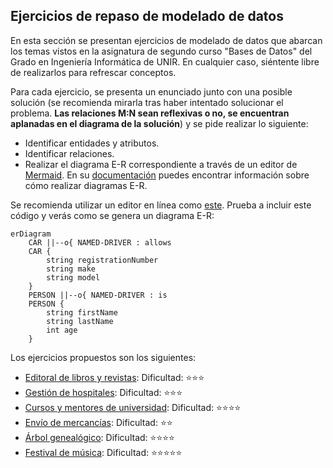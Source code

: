 ## Ejercicios de repaso de modelado de datos

En esta sección se presentan ejercicios de modelado de datos que abarcan los temas vistos en la asignatura de segundo curso "Bases de Datos" del Grado en Ingeniería Informática de UNIR. En cualquier caso, siéntente libre de realizarlos para refrescar conceptos.

Para cada ejercicio, se presenta un enunciado junto con una posible solución (se recomienda mirarla tras haber intentado solucionar el problema. **Las relaciones M:N sean reflexivas o no, se encuentran aplanadas en el diagrama de la solución**) y se pide realizar lo siguiente:
- Identificar entidades y atributos.
- Identificar relaciones.
- Realizar el diagrama E-R correspondiente a través de un editor de [Mermaid](https://mermaid.js.org/). En su [documentación](https://mermaid.js.org/syntax/entityRelationshipDiagram.html) puedes encontrar información sobre cómo realizar diagramas E-R.

Se recomienda utilizar un editor en línea como [este](https://mermaid.live/).
Prueba a incluir este código y verás como se genera un diagrama E-R:

```mermaid
erDiagram
    CAR ||--o{ NAMED-DRIVER : allows
    CAR {
        string registrationNumber
        string make
        string model
    }
    PERSON ||--o{ NAMED-DRIVER : is
    PERSON {
        string firstName
        string lastName
        int age
    }
```

Los ejercicios propuestos son los siguientes:

- [Editoral de libros y revistas](00_Resources/01_Editorial.md): Dificultad: ⭐⭐⭐️
- [Gestión de hospitales](00_Resources/02_Hospitales.md): Dificultad: ⭐⭐⭐
- [Cursos y mentores de universidad](00_Resources/03_Universidad.md): Dificultad: ⭐⭐⭐⭐
- [Envío de mercancías](00_Resources/04_Mercancias.md): Dificultad: ⭐⭐
- [Árbol genealógico](00_Resources/05_Genealogia.md): Dificultad: ⭐⭐⭐⭐
- [Festival de música](00_Resources/06_Festival.md): Dificultad: ⭐⭐⭐⭐⭐